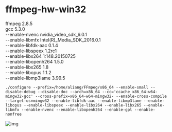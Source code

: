 # ffmpeg-hw-win32
ffmpeg 2.8.5  
gcc 5.3.0  
--enable-nvenc              nvidia_video_sdk_6.0.1  
--enable-libmfx             Intel(R)_Media_SDK_2016.0.1   
--enable-libfdk-aac         0.1.4  
--enable-libspeex           1.2rc1  
--enable-libx264            1:148.20150725  
--enable-libopenh264        1.5.0  
--enable-libx265            1.8  
--enable-libopus            1.1.2  
--enable-libmp3lame         3.99.5  

 ```
 ./configure --prefix=/home/aliang/FFmpeg/x86_64 --enable-small --disable-debug --disable-doc --arch=x86_64 --cc='ccache x86_64-w64-mingw32-gcc' --cross-prefix=x86_64-w64-mingw32- --enable-cross-compile --target-os=mingw32 --enable-libfdk-aac --enable-libmp3lame --enable-libopus --enable-libspeex --enable-libx264 --enable-libx265 --enable-libmfx --enable-nvenc --enable-libopenh264 --enable-gpl --enable-nonfree
```
![img]

[img]:https://raw.githubusercontent.com/illuspas/ffmpeg-hw-win32/master/h264-encoders.png
